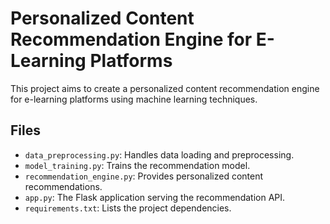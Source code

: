# Personalized Content Recommendation Engine for E-Learning Platforms

This project aims to create a personalized content recommendation engine for e-learning platforms using machine learning techniques.

## Files
- `data_preprocessing.py`: Handles data loading and preprocessing.
- `model_training.py`: Trains the recommendation model.
- `recommendation_engine.py`: Provides personalized content recommendations.
- `app.py`: The Flask application serving the recommendation API.
- `requirements.txt`: Lists the project dependencies.

